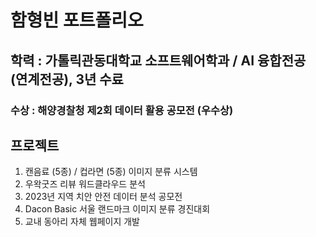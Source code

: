 # 함형빈 포트폴리오

## 학력 : 가톨릭관동대학교 소프트웨어학과 / AI 융합전공 (연계전공), 3년 수료

### 수상 : 해양경찰청 제2회 데이터 활용 공모전 (우수상)

## 프로젝트
1. 캔음료 (5종) / 컵라면 (5종) 이미지 분류 시스템
2. 우왁굿즈 리뷰 워드클라우드 분석
3. 2023년 지역 치안 안전 데이터 분석 공모전
4. Dacon Basic 서울 랜드마크 이미지 분류 경진대회
5. 교내 동아리 자체 웹페이지 개발
